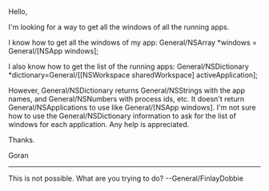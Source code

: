 Hello,

I'm looking for a way to get all the windows of all the running apps.

I know how to get all the windows of my app:
General/NSArray *windows = General/[NSApp windows];

I also know how to get the list of the running apps:
General/NSDictionary *dictionary=General/[[NSWorkspace sharedWorkspace] 
activeApplication];

However, General/NSDictionary returns General/NSStrings with the app names, and 
General/NSNumbers with process ids, etc. It doesn't return General/NSApplications to 
use like General/[NSApp windows]. I'm not sure how to use the General/NSDictionary 
information to ask for the list of windows for each application. Any 
help is appreciated.

Thanks.

Goran

----

This is not possible. What are you trying to do? --General/FinlayDobbie